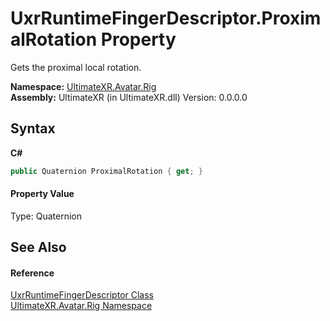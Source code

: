 # UxrRuntimeFingerDescriptor.ProximalRotation Property 
 

Gets the proximal local rotation.

**Namespace:**&nbsp;<a href="N_UltimateXR_Avatar_Rig">UltimateXR.Avatar.Rig</a><br />**Assembly:**&nbsp;UltimateXR (in UltimateXR.dll) Version: 0.0.0.0

## Syntax

**C#**<br />
``` C#
public Quaternion ProximalRotation { get; }
```


#### Property Value
Type: Quaternion

## See Also


#### Reference
<a href="T_UltimateXR_Avatar_Rig_UxrRuntimeFingerDescriptor">UxrRuntimeFingerDescriptor Class</a><br /><a href="N_UltimateXR_Avatar_Rig">UltimateXR.Avatar.Rig Namespace</a><br />